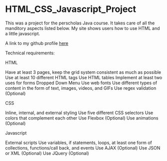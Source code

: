# HTML_CSS_Javascript_Project

This was a project for the perscholas Java course. It takes care of all the manditory aspects listed below. My site shows users how to use HTML and a little javascript.

A link to my github profile [here](https://github.com/AlanGervin)

Technical requirements:

HTML

Have at least 3 pages, keep the grid system consistent as much as possible
Use at least 10 different HTML tags
Use HTML tables
Implement at least two uses for forms
Dropped Down Menu 
Use web fonts
Use different types of content in the form of text, images, videos, and GIFs
Use regex validation (Optional)

CSS

Inline, internal, and external styling
Use five different CSS selectors
Use colors that complement each other
Use Flexbox (Optional)
Use animations (Optional)

Javascript

External scripts
Use variables, if statements, loops, at least one form of collections, functions/call back, and events
Use AJAX (Optional) 
Use JSON or XML (Optional)
Use JQuery (Optional)
